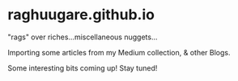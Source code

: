 raghuugare.github.io
====================

"rags" over riches...miscellaneous nuggets...

Importing some articles from my Medium collection, & other Blogs.

Some interesting bits coming up! Stay tuned!
